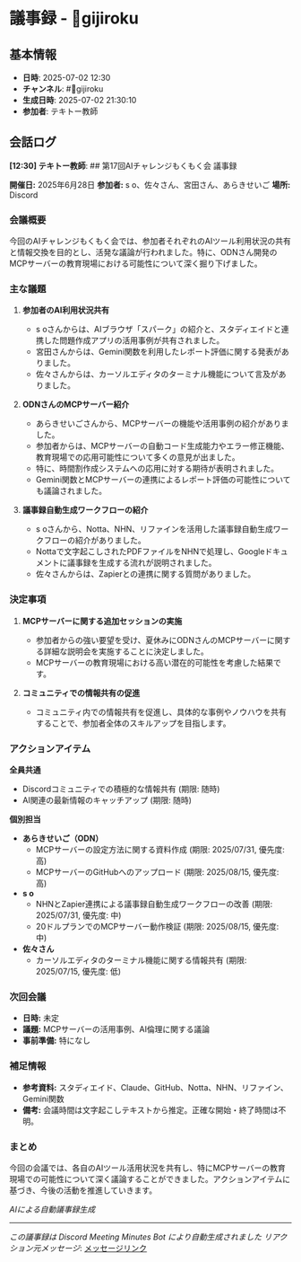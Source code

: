 # 議事録 - 📝gijiroku

## 基本情報
- **日時**: 2025-07-02 12:30
- **チャンネル**: #📝gijiroku
- **生成日時**: 2025-07-02 21:30:10
- **参加者**: テキトー教師

## 会話ログ

**[12:30] テキトー教師**: ## 第17回AIチャレンジもくもく会 議事録

**開催日:** 2025年6月28日
**参加者:** s o、佐々さん、宮田さん、あらきせいご
**場所:** Discord

### 会議概要

今回のAIチャレンジもくもく会では、参加者それぞれのAIツール利用状況の共有と情報交換を目的とし、活発な議論が行われました。特に、ODNさん開発のMCPサーバーの教育現場における可能性について深く掘り下げました。

### 主な議題

1.  **参加者のAI利用状況共有**

    *   s oさんからは、AIブラウザ「スパーク」の紹介と、スタディエイドと連携した問題作成アプリの活用事例が共有されました。
    *   宮田さんからは、Gemini関数を利用したレポート評価に関する発表がありました。
    *   佐々さんからは、カーソルエディタのターミナル機能について言及がありました。

2.  **ODNさんのMCPサーバー紹介**

    *   あらきせいごさんから、MCPサーバーの機能や活用事例の紹介がありました。
    *   参加者からは、MCPサーバーの自動コード生成能力やエラー修正機能、教育現場での応用可能性について多くの意見が出ました。
    *   特に、時間割作成システムへの応用に対する期待が表明されました。
    *   Gemini関数とMCPサーバーの連携によるレポート評価の可能性についても議論されました。

3.  **議事録自動生成ワークフローの紹介**

    *   s oさんから、Notta、NHN、リファインを活用した議事録自動生成ワークフローの紹介がありました。
    *   Nottaで文字起こしされたPDFファイルをNHNで処理し、Googleドキュメントに議事録を生成する流れが説明されました。
    *   佐々さんからは、Zapierとの連携に関する質問がありました。

### 決定事項

1.  **MCPサーバーに関する追加セッションの実施**

    *   参加者からの強い要望を受け、夏休みにODNさんのMCPサーバーに関する詳細な説明会を実施することに決定しました。
    *   MCPサーバーの教育現場における高い潜在的可能性を考慮した結果です。

2.  **コミュニティでの情報共有の促進**

    *   コミュニティ内での情報共有を促進し、具体的な事例やノウハウを共有することで、参加者全体のスキルアップを目指します。

### アクションアイテム

**全員共通**

*   Discordコミュニティでの積極的な情報共有 (期限: 随時)
*   AI関連の最新情報のキャッチアップ (期限: 随時)

**個別担当**

*   **あらきせいご（ODN）**
    *   MCPサーバーの設定方法に関する資料作成 (期限: 2025/07/31, 優先度: 高)
    *   MCPサーバーのGitHubへのアップロード (期限: 2025/08/15, 優先度: 高)
*   **s o**
    *   NHNとZapier連携による議事録自動生成ワークフローの改善 (期限: 2025/07/31, 優先度: 中)
    *   20ドルプランでのMCPサーバー動作検証 (期限: 2025/08/15, 優先度: 中)
*   **佐々さん**
    *   カーソルエディタのターミナル機能に関する情報共有 (期限: 2025/07/15, 優先度: 低)

### 次回会議

*   **日時:** 未定
*   **議題:** MCPサーバーの活用事例、AI倫理に関する議論
*   **事前準備:** 特になし

### 補足情報

*   **参考資料:** スタディエイド、Claude、GitHub、Notta、NHN、リファイン、Gemini関数
*   **備考:** 会議時間は文字起こしテキストから推定。正確な開始・終了時間は不明。

### まとめ

今回の会議では、各自のAIツール活用状況を共有し、特にMCPサーバーの教育現場での可能性について深く議論することができました。アクションアイテムに基づき、今後の活動を推進していきます。

*AIによる自動議事録生成*

---
*この議事録は Discord Meeting Minutes Bot により自動生成されました*
*リアクション元メッセージ*: [メッセージリンク](https://discord.com/channels/1206805897398059028/1389857137366143087/1389946216485490830)
